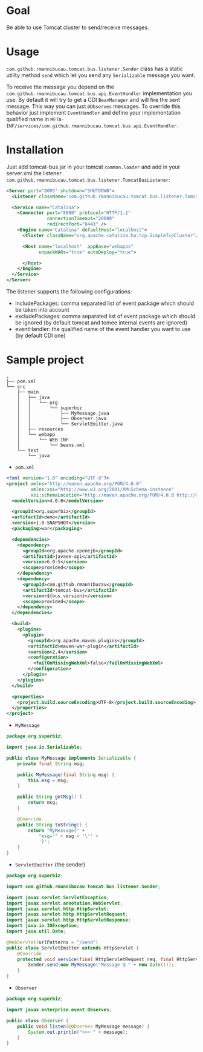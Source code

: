 # Goal

Be able to use Tomcat cluster to send/receive messages.

# Usage

`com.github.rmannibucau.tomcat.bus.listener.Sender` class has a static utility method `send`
which let you send any `Serializable` message you want.

To receive the message you depend on the `com.github.rmannibucau.tomcat.bus.api.EventHandler`
implementation you use. By default it will try to get a CDI `BeanManager` and will fire the sent message.
This way you can just `@Observes` messages. To override this behavior just implement `EventHandler`
and define your implementation qualified name in `META-INF/services/com.github.rmannibucau.tomcat.bus.api.EventHandler`.

# Installation

Just add tomcat-bus.jar in your tomcat `common.loader` and add in your server.xml the listener
`com.github.rmannibucau.tomcat.bus.listener.TomcatBusListener`:

```xml
<Server port="8005" shutdown="SHUTDOWN">
  <Listener className="com.github.rmannibucau.tomcat.bus.listener.TomcatBusListener" />

  <Service name="Catalina">
    <Connector port="8080" protocol="HTTP/1.1"
               connectionTimeout="20000"
               redirectPort="8443" />
    <Engine name="Catalina" defaultHost="localhost">
      <Cluster className="org.apache.catalina.ha.tcp.SimpleTcpCluster"/>

      <Host name="localhost"  appBase="webapps"
            unpackWARs="true" autoDeploy="true">

      </Host>
    </Engine>
  </Service>
</Server>

```

The listener supports the following configurations:

* includePackages: comma separated list of event package which should be taken into account
* excludePackages: comma separated list of event package which should be ignored (by default tomcat and tomee internal events are ignored)
* eventHandler: the qualified name of the event handler you want to use (by default CDI one)

# Sample project

```
.
├── pom.xml
└── src
    ├── main
    │   ├── java
    │   │   └── org
    │   │       └── superbiz
    │   │           ├── MyMessage.java
    │   │           ├── Observer.java
    │   │           └── ServletEmitter.java
    │   ├── resources
    │   └── webapp
    │       └── WEB-INF
    │           └── beans.xml
    └── test
        └── java
```

* `pom.xml`

```xml
<?xml version="1.0" encoding="UTF-8"?>
<project xmlns="http://maven.apache.org/POM/4.0.0"
         xmlns:xsi="http://www.w3.org/2001/XMLSchema-instance"
         xsi:schemaLocation="http://maven.apache.org/POM/4.0.0 http://maven.apache.org/xsd/maven-4.0.0.xsd">
  <modelVersion>4.0.0</modelVersion>

  <groupId>org.superbiz</groupId>
  <artifactId>demo</artifactId>
  <version>1.0-SNAPSHOT</version>
  <packaging>war</packaging>

  <dependencies>
    <dependency>
      <groupId>org.apache.openejb</groupId>
      <artifactId>javaee-api</artifactId>
      <version>6.0-5</version>
      <scope>provided</scope>
    </dependency>
    <dependency>
      <groupId>com.github.rmannibucau</groupId>
      <artifactId>tomcat-bus</artifactId>
      <version>${bus.version}</version>
      <scope>provided</scope>
    </dependency>
  </dependencies>

  <build>
    <plugins>
      <plugin>
        <groupId>org.apache.maven.plugins</groupId>
        <artifactId>maven-war-plugin</artifactId>
        <version>2.4</version>
        <configuration>
          <failOnMissingWebXml>false</failOnMissingWebXml>
        </configuration>
      </plugin>
    </plugins>
  </build>

  <properties>
    <project.build.sourceEncoding>UTF-8</project.build.sourceEncoding>
  </properties>
</project>
```

* `MyMessage`

```java
package org.superbiz;

import java.io.Serializable;

public class MyMessage implements Serializable {
    private final String msg;

    public MyMessage(final String msg) {
        this.msg = msg;
    }

    public String getMsg() {
        return msg;
    }

    @Override
    public String toString() {
        return "MyMessage{" +
            "msg='" + msg + '\'' +
            '}';
    }
}

```

* `ServletEmitter` (the sender)

```java
package org.superbiz;

import com.github.rmannibucau.tomcat.bus.listener.Sender;

import javax.servlet.ServletException;
import javax.servlet.annotation.WebServlet;
import javax.servlet.http.HttpServlet;
import javax.servlet.http.HttpServletRequest;
import javax.servlet.http.HttpServletResponse;
import java.io.IOException;
import java.util.Date;

@WebServlet(urlPatterns = "/send")
public class ServletEmitter extends HttpServlet {
    @Override
    protected void service(final HttpServletRequest req, final HttpServletResponse resp) throws ServletException, IOException {
        Sender.send(new MyMessage("Message @ " + new Date()));
    }
}
```

* `Observer`

```java
package org.superbiz;

import javax.enterprise.event.Observes;

public class Observer {
    public void listen(@Observes MyMessage message) {
        System.out.println(">>> " + message);
    }
}
```
